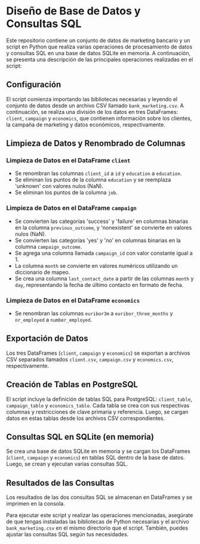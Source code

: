 # Diseño de Base de Datos y Consultas SQL

Este repositorio contiene un conjunto de datos de marketing bancario y un script en Python que realiza varias operaciones de procesamiento de datos y consultas SQL en una base de datos SQLite en memoria. A continuación, se presenta una descripción de las principales operaciones realizadas en el script:

## Configuración

El script comienza importando las bibliotecas necesarias y leyendo el conjunto de datos desde un archivo CSV llamado `bank_marketing.csv`. A continuación, se realiza una división de los datos en tres DataFrames: `client`, `campaign` y `economics`, que contienen información sobre los clientes, la campaña de marketing y datos económicos, respectivamente.

## Limpieza de Datos y Renombrado de Columnas

### Limpieza de Datos en el DataFrame `client`

- Se renombran las columnas `client_id` a `id` y `education` a `education`.
- Se eliminan los puntos de la columna `education` y se reemplaza 'unknown' con valores nulos (NaN).
- Se eliminan los puntos de la columna `job`.

### Limpieza de Datos en el DataFrame `campaign`

- Se convierten las categorías 'success' y 'failure' en columnas binarias en la columna `previous_outcome`, y 'nonexistent' se convierte en valores nulos (NaN).
- Se convierten las categorías 'yes' y 'no' en columnas binarias en la columna `campaign_outcome`.
- Se agrega una columna llamada `campaign_id` con valor constante igual a 1.
- La columna `month` se convierte en valores numéricos utilizando un diccionario de mapeo.
- Se crea una columna `last_contact_date` a partir de las columnas `month` y `day`, representando la fecha de último contacto en formato de fecha.

### Limpieza de Datos en el DataFrame `economics`

- Se renombran las columnas `euribor3m` a `euribor_three_months` y `nr_employed` a `number_employed`.

## Exportación de Datos

Los tres DataFrames (`client`, `campaign` y `economics`) se exportan a archivos CSV separados llamados `client.csv`, `campaign.csv` y `economics.csv`, respectivamente.

## Creación de Tablas en PostgreSQL

El script incluye la definición de tablas SQL para PostgreSQL: `client_table`, `campaign_table` y `economics_table`. Cada tabla se crea con sus respectivas columnas y restricciones de clave primaria y referencia. Luego, se cargan datos en estas tablas desde los archivos CSV correspondientes.

## Consultas SQL en SQLite (en memoria)

Se crea una base de datos SQLite en memoria y se cargan los DataFrames (`client`, `campaign` y `economics`) en tablas SQL dentro de la base de datos. Luego, se crean y ejecutan varias consultas SQL.

## Resultados de las Consultas

Los resultados de las dos consultas SQL se almacenan en DataFrames y se imprimen en la consola.

Para ejecutar este script y realizar las operaciones mencionadas, asegúrate de que tengas instaladas las bibliotecas de Python necesarias y el archivo `bank_marketing.csv` en el mismo directorio que el script. También, puedes ajustar las consultas SQL según tus necesidades.